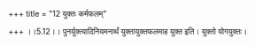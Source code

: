 +++
title = "12 युक्तः कर्मफलम्"

+++
।।5.12।। पुनर्युक्त्यादिनियमनार्थं युक्तायुक्तफलमाह युक्त इति। युक्तो
योगयुक्तः।
